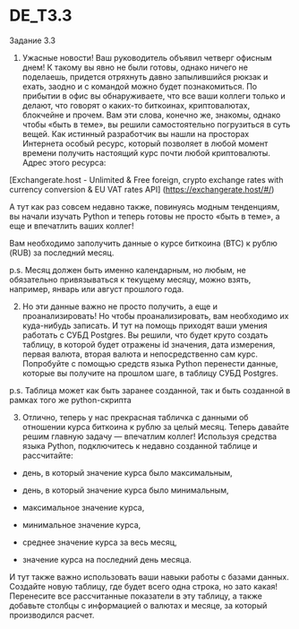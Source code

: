 ﻿# DE_T3.3
Задание 3.3

1. Ужасные новости! Ваш руководитель объявил четверг офисным днем! К такому вы явно не были готовы, однако ничего не поделаешь, придется отряхнуть давно запылившийся рюкзак и ехать, заодно и с командой можно будет познакомиться. По прибытии в офис вы обнаруживаете, что все ваши коллеги только и делают, что говорят о каких-то биткоинах, криптовалютах, блокчейне и прочем. Вам эти слова, конечно же, знакомы, однако чтобы «быть в теме», вы решили самостоятельно погрузиться в суть вещей. Как истинный разработчик вы нашли на просторах Интернета особый ресурс, который позволяет в любой момент времени получить настоящий курс почти любой криптовалюты. Адрес этого ресурса: 

[Exchangerate.host - Unlimited & Free foreign, crypto exchange rates with currency conversion & EU VAT rates API] (https://exchangerate.host/#/) 

А тут как раз совсем недавно также, повинуясь модным тенденциям, вы начали изучать Python и теперь готовы не просто «быть в теме», а еще и впечатлить ваших коллег!

Вам необходимо заполучить данные о курсе биткоина (BTC) к рублю (RUB) за последний месяц.

p.s. Месяц должен быть именно календарным, но любым, не обязательно привязываться к текущему месяцу, можно взять, например, январь или август прошлого года.



2. Но эти данные важно не просто получить, а еще и проанализировать! Но чтобы проанализировать, вам необходимо их куда-нибудь записать. И тут на помощь приходят ваши умения работать с СУБД Postgres. Вы решили, что будет круто создать таблицу, в которой будет отражены id значения, дата измерения, первая валюта, вторая валюта и непосредственно сам курс. Попробуйте с помощью средств языка Python перенести данные, которые вы получите на прошлом шаге, в таблицу СУБД Postgres.

p.s. Таблица может как быть заранее созданной, так и быть созданной в рамках того же python-скрипта



3. Отлично, теперь у нас прекрасная табличка с данными об отношении курса биткоина к рублю за целый месяц. Теперь давайте решим главную задачу — впечатлим коллег! Используя средства языка Python, подключитесь к недавно созданной таблице и рассчитайте:

* день, в который значение курса было максимальным,

* день, в который значение курса было минимальным,

* максимальное значение курса,

* минимальное значение курса,

* среднее значение курса за весь месяц,

* значение курса на последний день месяца.

И тут также важно использовать ваши навыки работы с базами данных. Создайте новую таблицу, где будет всего одна строка, но зато какая! Перенесите все рассчитанные показатели в эту таблицу, а также добавьте столбцы с информацией о валютах и месяце, за который производился расчет. 

